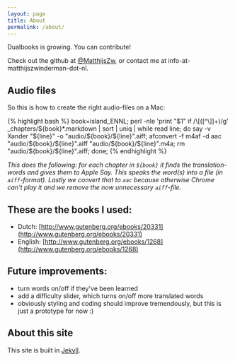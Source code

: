 ```yaml
---
layout: page
title: About
permalink: /about/
---
```

Dualbooks is growing. You can contribute!

Check out the github at [@MatthijsZw](https://github.com/MatthijsZw/1001ideas), or contact me at info-at-matthijszwinderman-dot-nl.

## Audio files
So this is how to create the right audio-files on a Mac:

{% highlight bash %}
book=island_ENNL; perl -nle 'print "$1" if /\[([^\]]+)/g' _chapters/${book}*.markdown | sort | uniq | while read line; do say -v Xander "${line}" -o "audio/${book}/${line}".aiff; afconvert -f m4af -d aac "audio/${book}/${line}".aiff "audio/${book}/${line}".m4a; rm "audio/${book}/${line}".aiff; done;
{% endhighlight %}

_This does the following: for each chapter in `${book}` it finds the translation-words and gives them to Apple Say. This speaks the word(s) into a file (in `aiff`-format). Lastly we convert that to `aac` because otherwise Chrome can't play it and we remove the now unnecessary `aiff`-file._

## These are the books I used:

* Dutch: [http://www.gutenberg.org/ebooks/20331](http://www.gutenberg.org/ebooks/20331)
* English: [http://www.gutenberg.org/ebooks/1268](http://www.gutenberg.org/ebooks/1268)

## Future improvements:
* turn words on/off if they've been learned
* add a difficulty slider, which turns on/off more translated words
* obviously styling and coding should improve tremendously, but this is just a prototype for now :)

## About this site
This site is built in [Jekyll](https://jekyllrb.com/).
